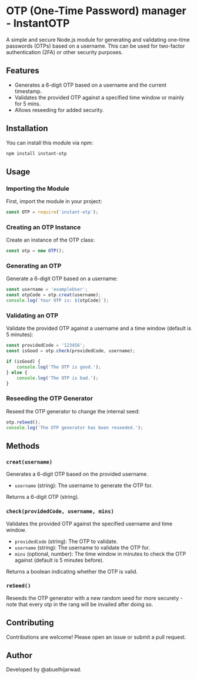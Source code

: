 # OTP (One-Time Password) manager - InstantOTP

A simple and secure Node.js module for generating and validating one-time passwords (OTPs) based on a username. This can be used for two-factor authentication (2FA) or other security purposes.

## Features

- Generates a 6-digit OTP based on a username and the current timestamp.
- Validates the provided OTP against a specified time window or mainly for 5 mins.
- Allows reseeding for added security.

## Installation

You can install this module via npm:

```sh
npm install instant-otp
```

## Usage

### Importing the Module

First, import the module in your project:

```javascript
const OTP = require('instant-otp');
```

### Creating an OTP Instance

Create an instance of the OTP class:

```javascript
const otp = new OTP();
```

### Generating an OTP

Generate a 6-digit OTP based on a username:

```javascript
const username = 'exampleUser';
const otpCode = otp.creat(username);
console.log(`Your OTP is: ${otpCode}`);
```

### Validating an OTP

Validate the provided OTP against a username and a time window (default is 5 minutes):

```javascript
const providedCode = '123456';
const isGood = otp.check(providedCode, username);

if (isGood) {
    console.log('The OTP is good.');
} else {
    console.log('The OTP is bad.');
}
```

### Reseeding the OTP Generator

Reseed the OTP generator to change the internal seed:

```javascript
otp.reSeed();
console.log('The OTP generator has been reseeded.');
```

## Methods

### `creat(username)`

Generates a 6-digit OTP based on the provided username.

- `username` (string): The username to generate the OTP for.

Returns a 6-digit OTP (string).

### `check(providedCode, username, mins)`

Validates the provided OTP against the specified username and time window.

- `providedCode` (string): The OTP to validate.
- `username` (string): The username to validate the OTP for.
- `mins` (optional, number): The time window in minutes to check the OTP against (default is 5 minutes before).

Returns a boolean indicating whether the OTP is valid.

### `reSeed()`

Reseeds the OTP generator with a new random seed for more securety - note that every otp in the rang will be invailed after doing so.


## Contributing

Contributions are welcome! Please open an issue or submit a pull request.

## Author

Developed by @abuelhijarwad.


